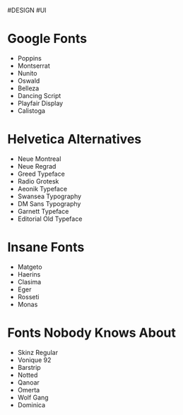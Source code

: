 #DESIGN #UI
# Google Fonts
- Poppins
- Montserrat
- Nunito
- Oswald
- Belleza
- Dancing Script
- Playfair Display
- Calistoga

# Helvetica Alternatives
- Neue Montreal
- Neue Regrad
- Greed Typeface
- Radio Grotesk
- Aeonik Typeface
- Swansea Typography
- DM Sans Typography
- Garnett Typeface
- Editorial Old Typeface

# Insane Fonts
- Matgeto
- Haerins
- Clasima
- Eger
- Rosseti
- Monas

# Fonts Nobody Knows About
- Skinz Regular
- Vonique 92
- Barstrip
- Notted
- Qanoar
- Omerta
- Wolf Gang
- Dominica